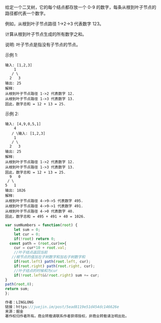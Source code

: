 给定一个二叉树，它的每个结点都存放一个 0-9 的数字，每条从根到叶子节点的路径都代表一个数字。

例如，从根到叶子节点路径 1->2->3 代表数字 123。

计算从根到叶子节点生成的所有数字之和。

说明: 叶子节点是指没有子节点的节点。

示例 1:

```
输入: [1,2,3]
    1
   / \
  2   3
输出: 25
解释:
从根到叶子节点路径 1->2 代表数字 12.
从根到叶子节点路径 1->3 代表数字 13.
因此，数字总和 = 12 + 13 = 25.
```



示例 2:

```
输入: [4,9,0,5,1]
    4
   / \输入: [1,2,3]
    1
   / \
  2   3
输出: 25
解释:
从根到叶子节点路径 1->2 代表数字 12.
从根到叶子节点路径 1->3 代表数字 13.
因此，数字总和 = 12 + 13 = 25.
  9   0
 / \
5   1
输出: 1026
解释:
从根到叶子节点路径 4->9->5 代表数字 495.
从根到叶子节点路径 4->9->1 代表数字 491.
从根到叶子节点路径 4->0 代表数字 40.
因此，数字总和 = 495 + 491 + 40 = 1026.

```



```js
var sumNumbers = function(root) {
    let sum = 0;
    let cur = 0;
    if(!root) return 0;
  const path = (root,cur)=>{
    cur = cur*10 + root.val;
    //叶子结点返回当前
   //根节点的值加左子树数字和加右子树数字和
    if(root.left) path(root.left, cur);
    if(root.right) path(root.right, cur);
    //叶子结点的时候和为cur
    if(!root.left&&!root.right) sum += cur;
}
path(root,0);
return sum;
};

作者：LINGLONG
链接：https://juejin.im/post/5ead8119e51d454dc146626e
来源：掘金
著作权归作者所有。商业转载请联系作者获得授权，非商业转载请注明出处。
```

